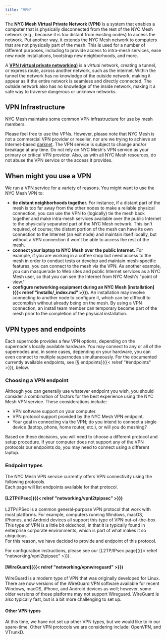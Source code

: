```yaml
---
title: "VPN"
---
```


The **NYC Mesh Virtual Private Network (VPN)** is a system that enables a computer that is physically disconnected from the rest of the NYC Mesh network (e.g., because it is too distant from existing nodes) to access the network. Put another way, it extends the NYC Mesh network to computers that are not physically part of the mesh. This is used for a number of different purposes, including to provide access to intra-mesh services, ease new node installations, bootstrap new neighborhoods, and more.

A **[VPN (virtual private networking)](https://simple.wikipedia.org/wiki/Virtual_private_network)** is a _virtual_ network, creating a tunnel, or express route, across another network, such as the internet. Within the tunnel the network has no knowledge of the outside network, making it appear as if the entire network is seamless and directly connected. The outside network also has no knowledge of the inside network, making it a safe way to traverse dangerous or unknown networks.

## VPN Infrastructure
NYC Mesh maintains some common VPN infrastructure for use by mesh members.

Please feel free to use the VPNs. However, please note that NYC Mesh is not a commercial VPN provider or reseller, nor are we trying to achieve an Internet-based [darknet](https://simple.wikipedia.org/wiki/Darknet). The VPN service is subject to change and/or breakage at any time. Do not rely on NYC Mesh's VPN service as your primary or critical VPN provider. Also, as with all NYC Mesh resources, do not abuse the VPN service or the access it provides.

## When might you use a VPN
We run a VPN service for a variety of reasons. You might want to use the NYC Mesh VPN to:

* **tie distant neighborhoods together.** For instance, if a distant part of the mesh is too far away from the other nodes to make a reliable physical connection, you can use the VPN to (logically) tie the mesh back together and make intra-mesh services available over the public Internet to the physically separated part of the NYC Mesh network. This isn't required, of course; the distant portion of the mesh can have its own connection to the Internet (an exit node) and maintain itself locally, but without a VPN connection it won't be able to access the rest of the mesh.
* **connect your laptop to NYC Mesh over the public Internet.** For example, if you are working in a coffee shop but need access to the mesh in order to conduct tests or develop and maintain mesh-specific features, you can connect to the mesh via the VPN. As another example, you can masquerade to Web sites and public Internet services as a NYC Mesh user, so that you can see the Internet from NYC Mesh's "point of view."
* **configure networking equipment during an NYC Mesh [installation]({{< relref "installs/_index.md" >}}).** An installation may involve connecting to another node to configure it, which can be difficult to accomplish without already being on the mesh. By using a VPN connection, an install team member can temporary become part of the mesh prior to the completion of the physical installation.

## VPN types and endpoints
Each supernode provides a few VPN options, depending on the supernode's locally available hardware. You may connect to any or all of the supernodes and, in some cases, depending on your hardware, you can even connect to multiple supernodes simultaneously. For the documented currently available endpoints, see [§ endpoints]({{< relref "#endpoints" >}}), below.

### Choosing a VPN endpoint
Although you can generally use whatever endpoint you wish, you should consider a combination of factors for the best experience using the NYC Mesh VPN service. These considerations include:

* VPN software support on your computer.
* VPN protocol support provided by the NYC Mesh VPN endpoint.
* Your goal in connecting via the VPN; do you intend to connect a single device (laptop, phone, home router, etc.), or will you do meshing?

Based on these decisions, you will need to choose a different protocol and setup procedure. If your computer does not support any of the VPN protocols our endpoints do, you may need to connect using a different laptop.

### Endpoint types
The NYC Mesh VPN service currently offers VPN connectivity using the following protocols.  
Each page will list endpoints available for that protocol.

#### [L2TP/IPsec]({{< relref "networking/vpnl2tpipsec" >}})
L2TP/IPSec is a common general-purpose VPN protocol that work with most platforms. For example, computers running Windows, macOS, iPhones, and Android devices all support this type of VPN out-of-the-box. This type of VPN is a little bit oldschool, in that it is typically found in enterprise corporate environments, which is part of what makes it so ubiquitous.  
For this reason, we have decided to provide and endpoint of this protocol.

For configuration instructions, please see our [L2TP/IPsec page]({{< relref "networking/vpnl2tpipsec" >}}).

#### [WireGuard]({{< relref "networking/vpnwireguard" >}})
WireGuard is a modern type of VPN that was originally developed for Linux. There are now versions of the WireGuard VPN software available for recent Windows, macOS, iPhone, and Android devices as well; however, some older versions of those platforms may not support Wireguard. WireGuard is also typically fast, but is a bit more challenging to set up.

#### Other VPN types
At this time, we have not set up other VPN types, but we would like to in our spare-time.
Other VPN protocols we are considering include: OpenVPN, and VTrunkD.
